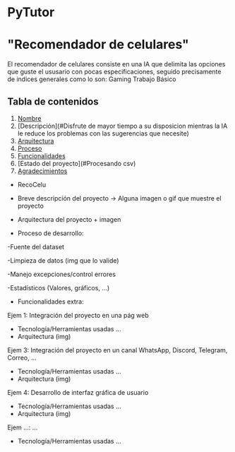 # PyTutor
# "Recomendador de celulares"

El recomendador de celulares consiste en una IA que delimita las opciones que guste el ususario con pocas especificaciones, seguido precisamente de indices generales como lo son:
Gaming
Trabajo
Básico

## Tabla de contenidos

1. [Nombre](#RecoCelu)
2. [Descripción](#Disfrute de mayor tiempo a su disposicion mientras la IA le reduce los problemas con las sugerencias que necesite)
3. [Arquitectura](#Arquitectura)
4. [Proceso](#Proceso)
5. [Funcionalidades](#Funcionalidades)
6. [Estado del proyecto](#Procesando csv)
7. [Agradecimientos](#Agradecimientos)


* RecoCelu

* Breve descripción del proyecto -> Alguna imagen o gif que muestre el proyecto

* Arquitectura del proyecto + imagen

* Proceso de desarrollo:

-Fuente del dataset

-Limpieza de datos (img que lo valide)

-Manejo excepciones/control errores

-Estadísticos (Valores, gráficos, …)

* Funcionalidades extra:

Ejem 1: Integración del proyecto en una pág web
- Tecnología/Herramientas usadas …
- Arquitectura (img)

Ejem 3: Integración del proyecto en un canal WhatsApp, Discord, Telegram, Correo, …
- Tecnología/Herramientas usadas …
- Arquitectura (img)

Ejem 4: Desarrollo de interfaz gráfica de usuario
- Tecnología/Herramientas usadas …
- Arquitectura (img)

Ejem …: …
- Tecnología/Herramientas usadas …